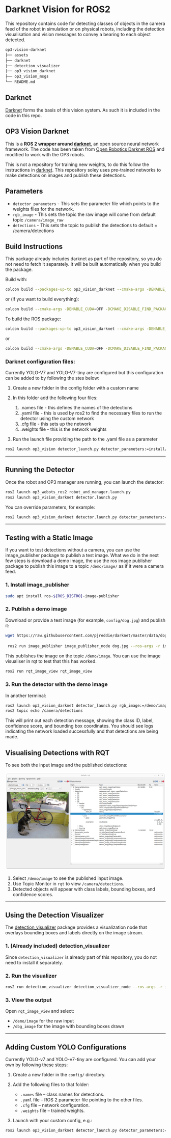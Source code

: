 # Darknet Vision for ROS2

This repository contains code for detecting classes of objects in the camera feed of the
robot in simulation or on physical robots, including the detection visualisation and
vision messages to convey a bearing to each object detected.  

``` bash
op3-vision-darknet
├── assets
├── darknet
├── detection_visualizer
├── op3_vision_darknet
├── op3_vision_msgs
└── README.md

```

## Darknet

[Darknet](https://pjreddie.com/darknet) forms the basis of this vision system.  As such it is included in the code in this repo. 

## OP3 Vision Darknet

This is a **ROS 2 wrapper around [darknet](https://pjreddie.com/darknet)**, an open source neural network framework.  The code has been taken from [Open Robotics Darknet ROS](https://github.com/ros2/openrobotics_darknet_ros) and modified to work with the OP3 robots.

This is not a repository for training new weights, to do this follow the instructions in [darknet](https://pjreddie.com/darknet).  This repository soley uses pre-trained networks to make detections on images and publish these detections.


## Parameters
* `detector_parameters` - This sets the parameter file which points to the weights files for the network.
* `rgb_image` - This sets the topic the raw image will come from default topic `/camera/image_raw`
* `detections` - This sets the topic to publish the detections to default = /camera/detections


## Build Instructions

This package already includes darknet as part of the repository, so you do not need to fetch it separately. It will be built automatically when you build the package.

Build with:

```bash
colcon build --packages-up-to op3_vision_darknet --cmake-args -DENABLE_CUDA=OFF -DCMAKE_DISABLE_FIND_PACKAGE_OpenMP=TRUE
```

or (if you want to build everything):

```bash
colcon build --cmake-args -DENABLE_CUDA=OFF -DCMAKE_DISABLE_FIND_PACKAGE_OpenMP=TRUE
```

To build the ROS package:

```bash
colcon build --packages-up-to op3_vision_darknet --cmake-args -DENABLE_CUDA=OFF -DCMAKE_DISABLE_FIND_PACKAGE_OpenMP=TRUE
```

or

```bash
colcon build --cmake-args -DENABLE_CUDA=OFF -DCMAKE_DISABLE_FIND_PACKAGE_OpenMP=TRUE
```

### Darknet configuration files:

Currently YOLO-V7 and YOLO-V7-tiny are configured but this configuration can be added to by following the stes below:

1. Create a new folder in the config folder with a custom name
2. In this folder add the following four files:
   1. .names file - this defines the names of the detections
   2. .yaml file - this is used by ros2 to find the necessary files to run the detector using the custom network
   3. .cfg file - this sets up the network
   4. .weights file - this is the network weights

3. Run the launch file providing the path to the .yaml file as a parameter
```bash
ros2 launch op3_vision detector_launch.py detector_parameters:=install/op3_vision/share/op3_vision/config/your_folder_name/params.yaml
```

---

## Running the Detector

Once the robot and OP3 manager are running, you can launch the detector:

```bash
ros2 launch op3_webots_ros2 robot_and_manager.launch.py
ros2 launch op3_vision_darknet detector.launch.py
```

You can override parameters, for example:

```bash
ros2 launch op3_vision_darknet detector.launch.py detector_parameters:=install/op3_vision_darknet/share/op3_vision_darknet/config/yolo-v7-tiny/params.yaml
```

---

## Testing with a Static Image

If you want to test detections without a camera, you can use the image\_publisher package to publish a test image. What we do in the next few steps is download a demo image, the use the ros image publisher package to publish this image to a topic `/demo/image/` as if it were a camera feed.

### 1. Install image\_publisher

```bash
sudo apt install ros-${ROS_DISTRO}-image-publisher
```

### 2. Publish a demo image

Download or provide a test image (for example, `config/dog.jpg`) and publish it:

```bash
wget https://raw.githubusercontent.com/pjreddie/darknet/master/data/dog.jpg -O dog.jpg

 ros2 run image_publisher image_publisher_node dog.jpg --ros-args -r image_raw:=/demo/image

```

This publishes the image on the topic `/demo/image`. You can use the image visualiser
in rqt to test that this has worked.

```bash
ros2 run rqt_image_view rqt_image_view
```


### 3. Run the detector with the demo image

In another terminal:

```bash
ros2 launch op3_vision_darknet detector_launch.py rgb_image:=/demo/image detections:=/camera/detections
ros2 topic echo /camera/detections
```
This will print out each detection message, showing the class ID, label, confidence score, and bounding box coordinates.
You should see logs indicating the network loaded successfully and that detections are being made.



## Visualising Detections with RQT

To see both the input image and the published detections:

![rqt demo image and detections](assets/rqt_demo_image.png)


1. Select `/demo/image` to see the published input image.
2. Use Topic Monitor in `rqt` to view `/camera/detections`.
3. Detected objects will appear with class labels, bounding boxes, and confidence scores.


---

## Using the Detection Visualizer

The [detection\_visualizer](assets/rqt_demo_image.png) package provides a visualization node that overlays bounding boxes and labels directly on the image stream.

### 1. (Already included) detection\_visualizer

Since `detection_visualizer` is already part of this repository, you do not need to install it separately.

### 2. Run the visualizer

```bash
ros2 run detection_visualizer detection_visualizer_node --ros-args -r image:=/demo/image -r detections:=/demo/detections
```

### 3. View the output

Open `rqt_image_view` and select:

* `/demo/image` for the raw input
* `/dbg_image` for the image with bounding boxes drawn

---

## Adding Custom YOLO Configurations

Currently YOLO-v7 and YOLO-v7-tiny are configured.
You can add your own by following these steps:

1. Create a new folder in the `config/` directory.
2. Add the following files to that folder:

   * `.names` file – class names for detections.
   * `.yaml` file – ROS 2 parameter file pointing to the other files.
   * `.cfg` file – network configuration.
   * `.weights` file – trained weights.
3. Launch with your custom config, e.g.:

```bash
ros2 launch op3_vision_darknet detector_launch.py detector_parameters:=install/op3_vision_darknet/share/op3_vision_darknet/config/your_folder/params.yaml
```

